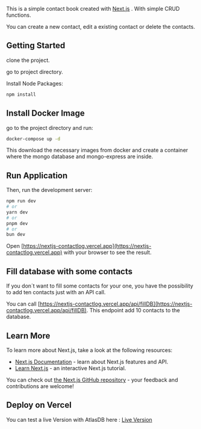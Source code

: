 This is a simple contact book created with [Next.js](https://nextjs.org) .
With simple CRUD functions.

You can create a new contact, edit a existing contact or delete the contacts.

## Getting Started

clone the project.

go to project directory.

Install Node Packages:

```bash
npm install
```

## Install Docker Image

go to the project directory and run:

```bash
docker-compose up -d
```
This download the necessary images from docker and create a container where the mongo database and mongo-express are inside.

## Run Application

Then, run the development server:

```bash
npm run dev
# or
yarn dev
# or
pnpm dev
# or
bun dev
```

Open [https://nextjs-contactlog.vercel.app](https://nextjs-contactlog.vercel.app) with your browser to see the result.

## Fill database with some contacts

If you don´t want to fill some contacts for your one, you have the possibility to add ten contacts just with an API call.

You can call [https://nextjs-contactlog.vercel.app/api/fillDB](https://nextjs-contactlog.vercel.app/api/fillDB). This endpoint add 10 contacts to the database.

## Learn More

To learn more about Next.js, take a look at the following resources:

- [Next.js Documentation](https://nextjs.org/docs) - learn about Next.js features and API.
- [Learn Next.js](https://nextjs.org/learn-pages-router) - an interactive Next.js tutorial.

You can check out [the Next.js GitHub repository](https://github.com/vercel/next.js) - your feedback and contributions are welcome!

## Deploy on Vercel

You can test a live Version with AtlasDB here :
[Live Version](https://nextjs-contactlog.vercel.app/)
